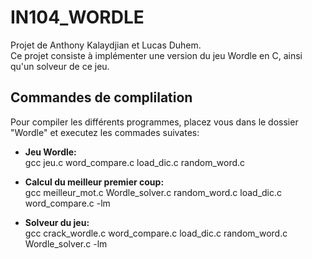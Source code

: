 # IN104_WORDLE
Projet de Anthony Kalaydjian et Lucas Duhem.<br />
Ce projet consiste à implémenter une version du jeu Wordle en C, ainsi qu'un solveur de ce jeu.



## Commandes de complilation
Pour compiler les différents programmes, placez vous dans le dossier "Wordle" et executez les commades suivates:

*   **Jeu Wordle:**<br />
    gcc jeu.c word_compare.c load_dic.c random_word.c

*   **Calcul du meilleur premier coup:**<br />
    gcc meilleur_mot.c Wordle_solver.c random_word.c load_dic.c word_compare.c -lm

*   **Solveur du jeu:**<br />
    gcc crack_wordle.c word_compare.c load_dic.c random_word.c Wordle_solver.c -lm
